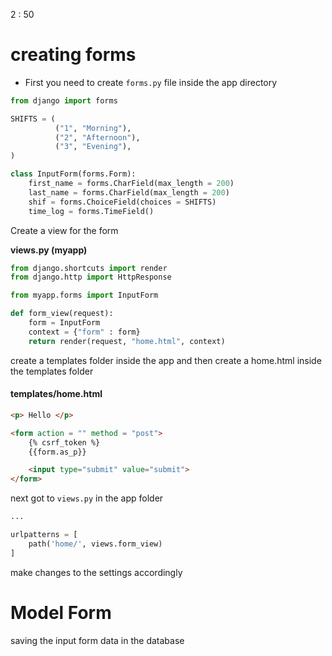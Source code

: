 2 : 50

# creating forms

- First you need to create `forms.py`  file inside the app directory

```python
from django import forms

SHIFTS = (
		  ("1", "Morning"),
		  ("2", "Afternoon"),
		  ("3", "Evening"),
)

class InputForm(forms.Form):
	first_name = forms.CharField(max_length = 200)
	last_name = forms.CharField(max_length = 200)
	shif = forms.ChoiceField(choices = SHIFTS)
	time_log = forms.TimeField()
```

Create a view for the form

**views.py (myapp)**

```python
from django.shortcuts import render
from django.http import HttpResponse

from myapp.forms import InputForm

def form_view(request):
	form = InputForm
	context = {"form" : form}
	return render(request, "home.html", context)
```


create a templates folder inside the app and then create a home.html inside the templates folder

#### templates/home.html

```html
<p> Hello </p>

<form action = "" method = "post">
	{% csrf_token %}
	{{form.as_p}}

	<input type="submit" value="submit">
</form>
```

next got to `views.py`  in the app folder

```python
...

urlpatterns = [
	path('home/', views.form_view)
]
```


make changes to the settings accordingly


# Model Form

saving the input form data in the database

